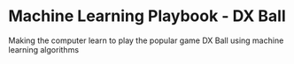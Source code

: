 # Machine Learning Playbook - DX Ball
Making the computer learn to play the popular game DX Ball using machine learning algorithms
